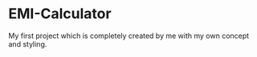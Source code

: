 # EMI-Calculator
My first project which is completely created by me with my own concept and styling.
